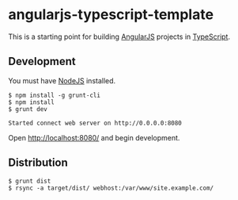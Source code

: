 angularjs-typescript-template
========================================

This is a starting point for building [AngularJS](https://angularjs.org/)
projects in [TypeScript](http://www.typescriptlang.org/).

Development
----------------------------------------

You must have <a href="http://nodejs.org/">NodeJS</a> installed.

	$ npm install -g grunt-cli
	$ npm install
	$ grunt dev

	Started connect web server on http://0.0.0.0:8080

Open <a href="http://localhost:8080/">http://localhost:8080/</a>
and begin development.

Distribution
----------------------------------------

	$ grunt dist
	$ rsync -a target/dist/ webhost:/var/www/site.example.com/
